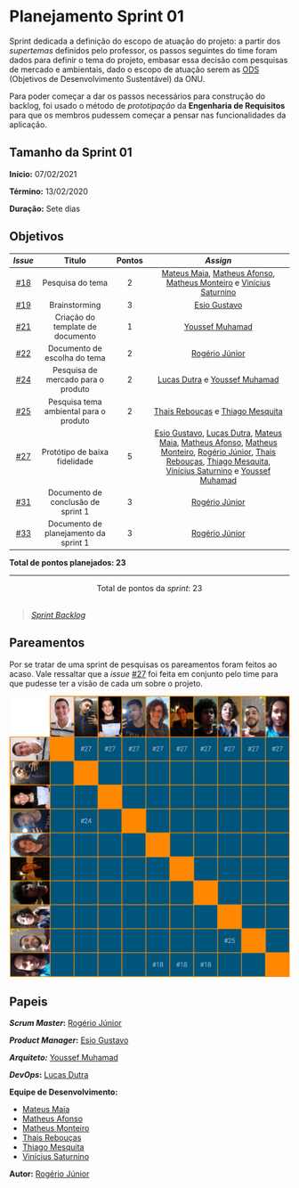 # Planejamento Sprint 01

Sprint dedicada a definição do escopo de atuação do projeto: a partir dos _supertemas_ definidos pelo professor, os passos seguintes do time foram dados para definir o tema do projeto, embasar essa decisão com pesquisas de mercado e ambientais, dado o escopo de atuação serem as [ODS](https://brasil.un.org/pt-br/sdgs) (Objetivos de Desenvolvimento Sustentável) da ONU.

Para poder começar a dar os passos necessários para construção do backlog, foi usado o método de _prototipação_ da **Engenharia de Requisitos** para que os membros pudessem começar a pensar nas funcionalidades da aplicação.

## Tamanho da Sprint 01

**Início:** 07/02/2021

**Término:** 13/02/2020

**Duração:** Sete dias

## Objetivos

<div class="full-width">

|                            _Issue_                             |                 Titulo                 | Pontos |                                                                                                                                                                                                                                                            _Assign_                                                                                                                                                                                                                                                             |
| :------------------------------------------------------------: | :------------------------------------: | :----: | :-----------------------------------------------------------------------------------------------------------------------------------------------------------------------------------------------------------------------------------------------------------------------------------------------------------------------------------------------------------------------------------------------------------------------------------------------------------------------------------------------------------------------------: |
| [#18](https://github.com/fga-eps-mds/2020.2-Lend.it/issues/18) |            Pesquisa do tema            |   2    |                                                                                                                                                 [Mateus Maia](https://github.com/mateusmaiamaia), [Matheus Afonso](https://github.com/Matheusafonsouza), [Matheus Monteiro](https://github.com/matheusyanmonteiro) e [Vinícius Saturnino](https://github.com/viniciussaturnino)                                                                                                                                                 |
| [#19](https://github.com/fga-eps-mds/2020.2-Lend.it/issues/19) |             Brainstorming              |   3    |                                                                                                                                                                                                                                         [Esio Gustavo](https://github.com/EsioFreitas)                                                                                                                                                                                                                                          |
| [#21](https://github.com/fga-eps-mds/2020.2-Lend.it/issues/21) |    Criação do template de documento    |   1    |                                                                                                                                                                                                                                        [Youssef Muhamad](https://github.com/youssef-md)                                                                                                                                                                                                                                         |
| [#22](https://github.com/fga-eps-mds/2020.2-Lend.it/issues/22) |      Documento de escolha do tema      |   2    |                                                                                                                                                                                                                                          [Rogério Júnior](https://github.com/rogerioo)                                                                                                                                                                                                                                          |
| [#24](https://github.com/fga-eps-mds/2020.2-Lend.it/issues/24) |   Pesquisa de mercado para o produto   |   2    |                                                                                                                                                                                                                [Lucas Dutra](https://github.com/lucasdutraf) e [Youssef Muhamad](https://github.com/youssef-md)                                                                                                                                                                                                                 |
| [#25](https://github.com/fga-eps-mds/2020.2-Lend.it/issues/25) | Pesquisa tema ambiental para o produto |   2    |                                                                                                                                                                                                                 [Thais Rebouças](https://github.com/Thais-ra) e [Thiago Mesquita](https://github.com/thiagompc)                                                                                                                                                                                                                 |
| [#27](https://github.com/fga-eps-mds/2020.2-Lend.it/issues/27) |     Protótipo de baixa fidelidade      |   5    | [Esio Gustavo](https://github.com/EsioFreitas), [Lucas Dutra](https://github.com/lucasdutraf), [Mateus Maia](https://github.com/mateusmaiamaia), [Matheus Afonso](https://github.com/Matheusafonsouza), [Matheus Monteiro](https://github.com/matheusyanmonteiro), [Rogério Júnior](https://github.com/rogerioo), [Thais Rebouças](https://github.com/Thais-ra), [Thiago Mesquita](https://github.com/thiagompc), [Vinícius Saturnino](https://github.com/viniciussaturnino) e [Youssef Muhamad](https://github.com/youssef-md) |
| [#31](https://github.com/fga-eps-mds/2020.2-Lend.it/issues/31) |   Documento de conclusão de sprint 1   |   3    |                                                                                                                                                                                                                                          [Rogério Júnior](https://github.com/rogerioo)                                                                                                                                                                                                                                          |
| [#33](https://github.com/fga-eps-mds/2020.2-Lend.it/issues/33) | Documento de planejamento da sprint 1  |   3    |                                                                                                                                                                                                                                          [Rogério Júnior](https://github.com/rogerioo)                                                                                                                                                                                                                                          |

</div>

<b>Total de pontos planejados: 23</b>

---

<div style="text-align: center"> Total de pontos da <i>sprint</i>: 23 </div> <br>

<!---Colocar no link abaixo as issues alocadas no milestone da Sprint--->

> [_Sprint_ _Backlog_](https://github.com/fga-eps-mds/2020.2-Lend.it/milestone/2?closed=1)

## Pareamentos

Por se tratar de uma sprint de pesquisas os pareamentos foram feitos ao acaso. Vale ressaltar que a _issue_ [#27](https://github.com/fga-eps-mds/2020.2-Lend.it/issues/27) foi feita em conjunto pelo time para que pudesse ter a visão de cada um sobre o projeto.

![pareamentos](../../../assets/img/sprint1/pareamentos.png)

## Papeis

**_Scrum Master_:** [Rogério Júnior](https://github.com/rogerioo)

**_Product Manager_:** [Esio Gustavo](https://github.com/EsioFreitas)

**_Arquiteto:_** [Youssef Muhamad](https://github.com/youssef-md)

**_DevOps_:** [Lucas Dutra](https://github.com/lucasdutraf)

**Equipe de Desenvolvimento:**

- [Mateus Maia](https://github.com/mateusmaiamaia)
- [Matheus Afonso](https://github.com/Matheusafonsouza)
- [Matheus Monteiro](https://github.com/matheusyanmonteiro)
- [Thais Rebouças](https://github.com/Thais-ra)
- [Thiago Mesquita](https://github.com/thiagompc)
- [Vinícius Saturnino](https://github.com/viniciussaturnino)

**Autor:** [Rogério Júnior](https://github.com/rogerioo)
